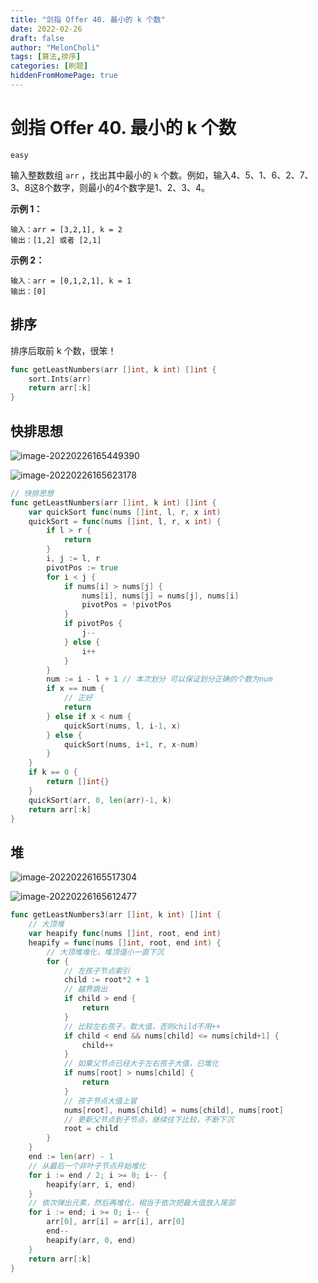 ```yaml
---
title: "剑指 Offer 40. 最小的 k 个数"
date: 2022-02-26
draft: false
author: "MelonCholi"
tags: [算法,排序]
categories: [刷题]
hiddenFromHomePage: true
---
```


# 剑指 Offer 40. 最小的 k 个数

`easy`

输入整数数组 `arr` ，找出其中最小的 `k` 个数。例如，输入4、5、1、6、2、7、3、8这8个数字，则最小的4个数字是1、2、3、4。

**示例 1：**

```
输入：arr = [3,2,1], k = 2
输出：[1,2] 或者 [2,1]
```

**示例 2：**

```
输入：arr = [0,1,2,1], k = 1
输出：[0]
```

## 排序

排序后取前 k 个数，很笨！

```go
func getLeastNumbers(arr []int, k int) []int {
	sort.Ints(arr)
	return arr[:k]
}
```

## 快排思想

![image-20220226165449390](https://markdown-1303167219.cos.ap-shanghai.myqcloud.com/image-20220226165449390.png)

![image-20220226165623178](https://markdown-1303167219.cos.ap-shanghai.myqcloud.com/image-20220226165623178.png)

```go
// 快排思想
func getLeastNumbers(arr []int, k int) []int {
	var quickSort func(nums []int, l, r, x int)
	quickSort = func(nums []int, l, r, x int) {
		if l > r {
			return
		}
		i, j := l, r
		pivotPos := true
		for i < j {
			if nums[i] > nums[j] {
				nums[i], nums[j] = nums[j], nums[i]
				pivotPos = !pivotPos
			}
			if pivotPos {
				j--
			} else {
				i++
			}
		}
		num := i - l + 1 // 本次划分 可以保证划分正确的个数为num
		if x == num {
			// 正好
			return
		} else if x < num {
			quickSort(nums, l, i-1, x)
		} else {
			quickSort(nums, i+1, r, x-num)
		}
	}
	if k == 0 {
		return []int{}
	}
	quickSort(arr, 0, len(arr)-1, k)
	return arr[:k]
}
```

## 堆

![image-20220226165517304](https://markdown-1303167219.cos.ap-shanghai.myqcloud.com/image-20220226165517304.png)

![image-20220226165612477](https://markdown-1303167219.cos.ap-shanghai.myqcloud.com/image-20220226165612477.png)

```go
func getLeastNumbers3(arr []int, k int) []int {
	// 大顶堆
	var heapify func(nums []int, root, end int)
	heapify = func(nums []int, root, end int) {
		// 大顶堆堆化，堆顶值小一直下沉
		for {
			// 左孩子节点索引
			child := root*2 + 1
			// 越界跳出
			if child > end {
				return
			}
			// 比较左右孩子，取大值，否则child不用++
			if child < end && nums[child] <= nums[child+1] {
				child++
			}
			// 如果父节点已经大于左右孩子大值，已堆化
			if nums[root] > nums[child] {
				return
			}
			// 孩子节点大值上冒
			nums[root], nums[child] = nums[child], nums[root]
			// 更新父节点到子节点，继续往下比较，不断下沉
			root = child
		}
	}
	end := len(arr) - 1
	// 从最后一个非叶子节点开始堆化
	for i := end / 2; i >= 0; i-- {
		heapify(arr, i, end)
	}
	// 依次弹出元素，然后再堆化，相当于依次把最大值放入尾部
	for i := end; i >= 0; i-- {
		arr[0], arr[i] = arr[i], arr[0]
		end--
		heapify(arr, 0, end)
	}
	return arr[:k]
}
```

